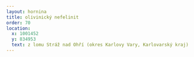 ```yaml
---
layout: hornina
title: olivinický nefelinit
order: 70
location:
  x: 1001452
  y: 834953
  text: z lomu Stráž nad Ohří (okres Karlovy Vary, Karlovarský kraj)
---
```


